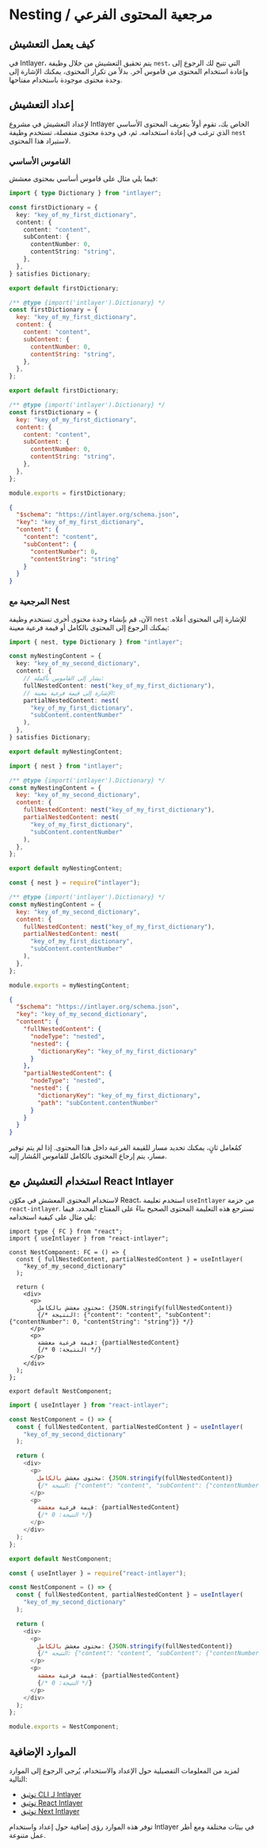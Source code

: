 # Nesting / مرجعية المحتوى الفرعي

## كيف يعمل التعشيش

في Intlayer، يتم تحقيق التعشيش من خلال وظيفة `nest`، التي تتيح لك الرجوع إلى وإعادة استخدام المحتوى من قاموس آخر. بدلاً من تكرار المحتوى، يمكنك الإشارة إلى وحدة محتوى موجودة باستخدام مفتاحها.

## إعداد التعشيش

لإعداد التعشيش في مشروع Intlayer الخاص بك، تقوم أولاً بتعريف المحتوى الأساسي الذي ترغب في إعادة استخدامه. ثم، في وحدة محتوى منفصلة، تستخدم وظيفة `nest` لاستيراد هذا المحتوى.

### القاموس الأساسي

فيما يلي مثال على قاموس أساسي بمحتوى معشش:

```typescript fileName="firstDictionary.content.ts" contentDeclarationFormat="typescript"
import { type Dictionary } from "intlayer";

const firstDictionary = {
  key: "key_of_my_first_dictionary",
  content: {
    content: "content",
    subContent: {
      contentNumber: 0,
      contentString: "string",
    },
  },
} satisfies Dictionary;

export default firstDictionary;
```

```javascript fileName="firstDictionary.content.mjs" contentDeclarationFormat="esm"
/** @type {import('intlayer').Dictionary} */
const firstDictionary = {
  key: "key_of_my_first_dictionary",
  content: {
    content: "content",
    subContent: {
      contentNumber: 0,
      contentString: "string",
    },
  },
};

export default firstDictionary;
```

```javascript fileName="firstDictionary.content.cjs" contentDeclarationFormat="commonjs"
/** @type {import('intlayer').Dictionary} */
const firstDictionary = {
  key: "key_of_my_first_dictionary",
  content: {
    content: "content",
    subContent: {
      contentNumber: 0,
      contentString: "string",
    },
  },
};

module.exports = firstDictionary;
```

```json fileName="firstDictionary.content.json" contentDeclarationFormat="json"
{
  "$schema": "https://intlayer.org/schema.json",
  "key": "key_of_my_first_dictionary",
  "content": {
    "content": "content",
    "subContent": {
      "contentNumber": 0,
      "contentString": "string"
    }
  }
}
```

### المرجعية مع Nest

الآن، قم بإنشاء وحدة محتوى أخرى تستخدم وظيفة `nest` للإشارة إلى المحتوى أعلاه. يمكنك الرجوع إلى المحتوى بالكامل أو قيمة فرعية معينة:

```typescript fileName="secondDictionary.content.ts" contentDeclarationFormat="typescript"
import { nest, type Dictionary } from "intlayer";

const myNestingContent = {
  key: "key_of_my_second_dictionary",
  content: {
    // يشار إلى القاموس بأكمله:
    fullNestedContent: nest("key_of_my_first_dictionary"),
    // الإشارة إلى قيمة فرعية معينة:
    partialNestedContent: nest(
      "key_of_my_first_dictionary",
      "subContent.contentNumber"
    ),
  },
} satisfies Dictionary;

export default myNestingContent;
```

```javascript fileName="secondDictionary.content.mjs" contentDeclarationFormat="esm"
import { nest } from "intlayer";

/** @type {import('intlayer').Dictionary} */
const myNestingContent = {
  key: "key_of_my_second_dictionary",
  content: {
    fullNestedContent: nest("key_of_my_first_dictionary"),
    partialNestedContent: nest(
      "key_of_my_first_dictionary",
      "subContent.contentNumber"
    ),
  },
};

export default myNestingContent;
```

```javascript fileName="secondDictionary.content.cjs" contentDeclarationFormat="commonjs"
const { nest } = require("intlayer");

/** @type {import('intlayer').Dictionary} */
const myNestingContent = {
  key: "key_of_my_second_dictionary",
  content: {
    fullNestedContent: nest("key_of_my_first_dictionary"),
    partialNestedContent: nest(
      "key_of_my_first_dictionary",
      "subContent.contentNumber"
    ),
  },
};

module.exports = myNestingContent;
```

```json fileName="secondDictionary.content.json" contentDeclarationFormat="json"
{
  "$schema": "https://intlayer.org/schema.json",
  "key": "key_of_my_second_dictionary",
  "content": {
    "fullNestedContent": {
      "nodeType": "nested",
      "nested": {
        "dictionaryKey": "key_of_my_first_dictionary"
      }
    },
    "partialNestedContent": {
      "nodeType": "nested",
      "nested": {
        "dictionaryKey": "key_of_my_first_dictionary",
        "path": "subContent.contentNumber"
      }
    }
  }
}
```

كمُعامل ثانٍ، يمكنك تحديد مسار للقيمة الفرعية داخل هذا المحتوى. إذا لم يتم توفير مسار، يتم إرجاع المحتوى بالكامل للقاموس المُشار إليه.

## استخدام التعشيش مع React Intlayer

لاستخدام المحتوى المعشش في مكوّن React، استخدم تعليمة `useIntlayer` من حزمة `react-intlayer`. تسترجع هذه التعليمة المحتوى الصحيح بناءً على المفتاح المحدد. فيما يلي مثال على كيفية استخدامه:

```tsx fileName="**/*.tsx" codeFormat="typescript"
import type { FC } from "react";
import { useIntlayer } from "react-intlayer";

const NestComponent: FC = () => {
  const { fullNestedContent, partialNestedContent } = useIntlayer(
    "key_of_my_second_dictionary"
  );

  return (
    <div>
      <p>
        محتوى معشش بالكامل: {JSON.stringify(fullNestedContent)}
        {/* النتيجة: {"content": "content", "subContent": {"contentNumber": 0, "contentString": "string"}} */}
      </p>
      <p>
        قيمة فرعية معششة: {partialNestedContent}
        {/* النتيجة: 0 */}
      </p>
    </div>
  );
};

export default NestComponent;
```

```javascript fileName="**/*.mjx" codeFormat="esm"
import { useIntlayer } from "react-intlayer";

const NestComponent = () => {
  const { fullNestedContent, partialNestedContent } = useIntlayer(
    "key_of_my_second_dictionary"
  );

  return (
    <div>
      <p>
        محتوى معشش بالكامل: {JSON.stringify(fullNestedContent)}
        {/* النتيجة: {"content": "content", "subContent": {"contentNumber": 0, "contentString": "string"}} */}
      </p>
      <p>
        قيمة فرعية معششة: {partialNestedContent}
        {/* النتيجة: 0 */}
      </p>
    </div>
  );
};

export default NestComponent;
```

```javascript fileName="**/*.cjx" codeFormat="commonjs"
const { useIntlayer } = require("react-intlayer");

const NestComponent = () => {
  const { fullNestedContent, partialNestedContent } = useIntlayer(
    "key_of_my_second_dictionary"
  );

  return (
    <div>
      <p>
        محتوى معشش بالكامل: {JSON.stringify(fullNestedContent)}
        {/* النتيجة: {"content": "content", "subContent": {"contentNumber": 0, "contentString": "string"}} */}
      </p>
      <p>
        قيمة فرعية معششة: {partialNestedContent}
        {/* النتيجة: 0 */}
      </p>
    </div>
  );
};

module.exports = NestComponent;
```

## الموارد الإضافية

لمزيد من المعلومات التفصيلية حول الإعداد والاستخدام، يُرجى الرجوع إلى الموارد التالية:

- [توثيق CLI لـ Intlayer](https://github.com/aymericzip/intlayer/blob/main/docs/ar/intlayer_cli.md)
- [توثيق React Intlayer](https://github.com/aymericzip/intlayer/blob/main/docs/ar/intlayer_with_create_react_app.md)
- [توثيق Next Intlayer](https://github.com/aymericzip/intlayer/blob/main/docs/ar/intlayer_with_nextjs_15.md)

توفر هذه الموارد رؤى إضافية حول إعداد واستخدام Intlayer في بيئات مختلفة ومع أطر عمل متنوعة.
